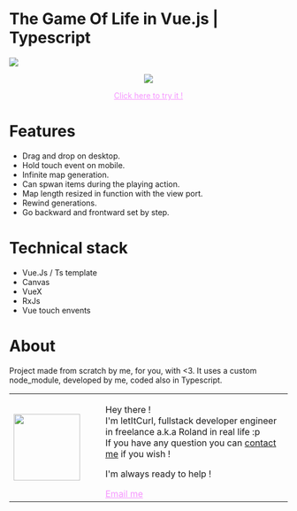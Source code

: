 # The Game Of Life in Vue.js | Typescript
[![](https://img.shields.io/badge/autor-letItCurl-red.svg)](https://www.linkedin.com/in/roland-lopez-developer/?locale=en_US)

<p align="center">
<a style="Color: #f694ff;" href="https://gameoflife-ts.web.app/"><img src="https://res.cloudinary.com/duydvdaxd/image/upload/v1587726533/Vue-Sprint/ezgif.com-gif-maker_pr4ghu.gif"/></a>
</p>

<p align="center" ><a style="Color: #f694ff;" href="https://gameoflife-ts.web.app/" >Click here to try it !</a></p>

# Features

- Drag and drop on desktop.
- Hold touch event on mobile.
- Infinite map generation.
- Can spwan items during the playing action.
- Map length resized in function with the view port.
- Rewind generations.
- Go backward and frontward set by step.

# Technical stack
- Vue.Js / Ts template
- Canvas
- VueX
- RxJs
- Vue touch envents

# About
Project made from scratch by me, for you, with <3. 
It uses a custom node_module, developed by me, coded also in Typescript.
<table style="border: none;">
  <tr>
    <td>
      <div style="width: 120px;">
        <img style="width: 120px;" src="https://res.cloudinary.com/duydvdaxd/image/upload/w_120,c_fill,ar_1:1,g_auto/v1587723517/Rodeooo_khmmmu.jpg"/>
    </div>
    </td>
    <td>
      <div style="margin-left: 30px;">
        <p>Hey there !</br>
        I'm letItCurl, fullstack developer engineer in freelance a.k.a Roland in real life :p</br>
        If you have any question you can <a href="https://www.linkedin.com/in/roland-lopez-developer/?locale=en_US">contact me</a> if you wish !</p>
        <p>I'm always ready to help !</p>
        <a style="color: #f694ff;" href="mailto:someone@yoursite.com?subject=Hey! Are you available?">Email me</a>
    </div>
    </td>
  </tr>
</table>

